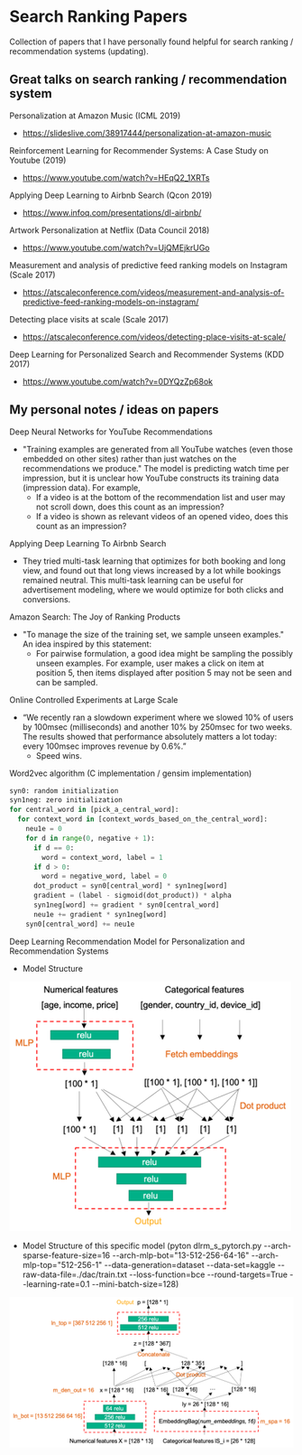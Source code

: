 Search Ranking Papers
==========

Collection of papers that I have personally found helpful for search ranking / recommendation systems (updating).

## Great talks on search ranking / recommendation system
Personalization at Amazon Music (ICML 2019)
- https://slideslive.com/38917444/personalization-at-amazon-music

Reinforcement Learning for Recommender Systems: A Case Study on Youtube (2019)
- https://www.youtube.com/watch?v=HEqQ2_1XRTs

Applying Deep Learning to Airbnb Search (Qcon 2019)
- https://www.infoq.com/presentations/dl-airbnb/

Artwork Personalization at Netflix (Data Council 2018)
- https://www.youtube.com/watch?v=UjQMEjkrUGo

Measurement and analysis of predictive feed ranking models on Instagram (Scale 2017)
- https://atscaleconference.com/videos/measurement-and-analysis-of-predictive-feed-ranking-models-on-instagram/

Detecting place visits at scale (Scale 2017)
- https://atscaleconference.com/videos/detecting-place-visits-at-scale/

Deep Learning for Personalized Search and Recommender Systems (KDD 2017)
- https://www.youtube.com/watch?v=0DYQzZp68ok

## My personal notes / ideas on papers

Deep Neural Networks for YouTube Recommendations
- "Training examples are generated from all YouTube watches (even those embedded on other sites) rather than just watches on the recommendations we produce." The model is predicting watch time per impression, but it is unclear how YouTube constructs its training data (impression data). For example,
  * If a video is at the bottom of the recommendation list and user may not scroll down, does this count as an impression?
  * If a video is shown as relevant videos of an opened video, does this count as an impression?

Applying Deep Learning To Airbnb Search
- They tried multi-task learning that optimizes for both booking and long view, and found out that long views increased by a lot while bookings remained neutral. This multi-task learning can be useful for advertisement modeling, where we would optimize for both clicks and conversions.


Amazon Search: The Joy of Ranking Products
- "To manage the size of the training set, we sample unseen examples." An idea inspired by this statement:
  * For pairwise formulation, a good idea might be sampling the possibly unseen examples. For example, user makes a click on item at position 5, then items displayed after position 5 may not be seen and can be sampled.


Online Controlled Experiments at Large Scale
- “We recently ran a slowdown experiment where we slowed 10% of users by 100msec (milliseconds) and another 10% by 250msec for two weeks. The results showed that performance absolutely matters a lot today: every 100msec improves revenue by 0.6%.”
  * Speed wins.


Word2vec algorithm (C implementation / gensim implementation)
```python
syn0: random initialization
syn1neg: zero initialization
for central_word in [pick_a_central_word]:
  for context_word in [context_words_based_on_the_central_word]:
    neu1e = 0
    for d in range(0, negative + 1):
      if d == 0:
        word = context_word, label = 1
      if d > 0:
        word = negative_word, label = 0
      dot_product = syn0[central_word] * syn1neg[word]
      gradient = (label - sigmoid(dot_product)) * alpha
      syn1neg[word] += gradient * syn0[central_word]
      neu1e += gradient * syn1neg[word]
    syn0[central_word] += neu1e
```

Deep Learning Recommendation Model for Personalization and Recommendation Systems
- Model Structure
<img src="https://github.com/liyinxiao/Ranking_Papers/blob/master/assets/DLRM.png" width=500 />

- Model Structure of this specific model (pyton dlrm_s_pytorch.py --arch-sparse-feature-size=16 --arch-mlp-bot="13-512-256-64-16" --arch-mlp-top="512-256-1" --data-generation=dataset --data-set=kaggle --raw-data-file=./dac/train.txt --loss-function=bce --round-targets=True --learning-rate=0.1 --mini-batch-size=128)
<img src="https://github.com/liyinxiao/Ranking_Papers/blob/master/assets/DLRM_batchsize128.png" width=1000 />
